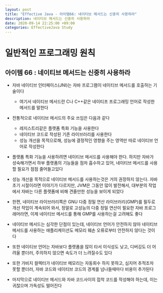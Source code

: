 ```yaml
---
layout: post
title: "Effective Java - 아이템66: 네이티브 메서드는 신중히 사용하라"
description: 네이티브 메서드는 신중히 사용하라
date: 2020-09-14 22:25:00 +09:00
categories: EffectiveJava Study
---
```



# 일반적인 프로그래밍 원칙

## 아이템 66 : 네이티브 메서드는 신중히 사용하라

- 자바 네이티브 인터페이스(JNI)는 자바 프로그램이 네이티브 메서드를 호출하는 기술이다
    * 여기서 네이티브 메서드란 C나 C++같은 네이티프 프로그래밍 언어로 작성한 메서드를 말한다

- 전통적으로 네이티브 메서드의 주요 쓰임은 다음과 같다
    * 레지스트리같은 플랫폼 특화 기능을 사용한다
    * 네이티브 코드로 작성된 기존 라이브러리를 사용한다
    * 성능 개선을 목적으로해, 성능에 결정적인 영향을 주는 영역만 따로 네이티브 언어로 작성한다

- 플랫폼 특화 기능을 사용하려면 네이티브 메서드를 사용해야 한다. 하지만 자바가 성숙해가면서 하부 플랫폼의 기능들을 점차 흡수하고 있어, 네이티브 메서드를 사용할 필요가 점점 줄어들고있다
- 성능 개선을 목적으로 네이티브 메서드를 사용하는것은 거의 권장하지 않는다. 자바 초기 시절이라면 이야기가 다르지만, JVM은 그동안 많이 발전해서, 대부분의 작업에서 자바는 다른 플랫폼에 비해 견줄만한 성능을 보이게 되었다
- 한편, 네이티브 라이브러리쪽은 GNU 다중 정밀 연산 라이브러리(GMP)를 필두로 개선 작업이 계속되어 와서, 정말로 고성능의 다중 정밀 연산이 필요한 자바 프로그래머라면, 이제 네이티브 메서드를 통해 GMP를 사용하는걸 고려해도 좋다
- 네이티브 메서드는 심각한 단점이 있는데, 네이티브 언어가 안전하지 않아 네이티브 메서드를 사용하는 애플리케이션도 메모리 훼손 오류로부터 안전하지 않다는 것이다
- 또한 네이티브 언어는 자바보다 플랫폼을 많이 타서 이식성도 낮고, 디버깅도 더 어려울 뿐더러, 주의하지 않으면 속도가 더 느려질수도 있다
- 또한 가비지 컬렉터가 네이티브 메모리는 자동회수 하지 못하고, 심지어 추적조차 못할 뿐더러, 자바 코드와 네이티브 코드의 경계를 넘나들때마다 비용이 추가된다
- 마지막으로 네이티브 메서드와 자바 코드사이의 접착 코드를 작성해야 하는데, 이는 귀찮으며 가독성도 떨어진다